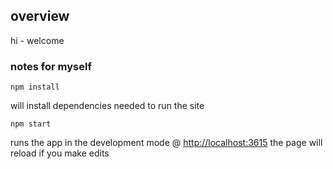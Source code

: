 ## overview

hi - welcome


### notes for myself

    npm install

will install dependencies needed to run the site

    npm start

runs the app in the development mode @ [http://localhost:3615](http://localhost:3615)
the page will reload if you make edits
